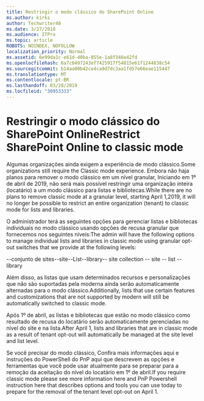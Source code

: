 ```yaml
---
title: Restringir o modo clássico do SharePoint Online
ms.author: kirks
author: Techwriter40
ms.date: 3/27/2018
ms.audience: ITPro
ms.topic: article
ROBOTS: NOINDEX, NOFOLLOW
localization_priority: Normal
ms.assetid: 6e99da1c-e61d-40ba-855e-1a8f346e42fd
ms.openlocfilehash: 6a7c0497243ef7425917f54815e61f1244838c54
ms.sourcegitcommit: b14aa00b42ce4ca9d7dc3aa1fd57e66eae115447
ms.translationtype: MT
ms.contentlocale: pt-BR
ms.lasthandoff: 03/28/2019
ms.locfileid: "30953333"
---
```

# <a name="restrict-sharepoint-online-to-classic-mode"></a><span data-ttu-id="a4108-102">Restringir o modo clássico do SharePoint Online</span><span class="sxs-lookup"><span data-stu-id="a4108-102">Restrict SharePoint Online to classic mode</span></span>

<span data-ttu-id="a4108-103">Algumas organizações ainda exigem a experiência de modo clássico.</span><span class="sxs-lookup"><span data-stu-id="a4108-103">Some organizations still require the Classic mode experience.</span></span> <span data-ttu-id="a4108-104">Embora não haja planos para remover o modo clássico em um nível granular, Iniciando em 1º de abril de 2019, não será mais possível restringir uma organização inteira (locatário) a um modo clássico para listas e bibliotecas.</span><span class="sxs-lookup"><span data-stu-id="a4108-104">While there are no plans to remove classic mode at a granular level, starting April 1,2019, it will no longer be possible to restrict an entire organization (tenant) to classic mode for lists and libraries.</span></span>

<span data-ttu-id="a4108-105">O administrador terá as seguintes opções para gerenciar listas e bibliotecas individuais no modo clássico usando opções de recusa granular que fornecemos nos seguintes níveis:</span><span class="sxs-lookup"><span data-stu-id="a4108-105">The admin will have the following options to manage individual lists and libraries in classic mode using granular opt-out switches that we provide at the following levels:</span></span>

<span data-ttu-id="a4108-106">--conjunto de sites--site--List--library</span><span class="sxs-lookup"><span data-stu-id="a4108-106">-- site collection -- site -- list -- library</span></span>

<span data-ttu-id="a4108-107">Além disso, as listas que usam determinados recursos e personalizações que não são suportadas pela moderna ainda serão automaticamente alternadas para o modo clássico.</span><span class="sxs-lookup"><span data-stu-id="a4108-107">Additionally, lists that use certain features and customizations that are not supported by modern will still be automatically switched to classic mode.</span></span>

<span data-ttu-id="a4108-108">Após 1º de abril, as listas e bibliotecas que estão no modo clássico como resultado de recusa do locatário serão automaticamente gerenciadas no nível do site e na lista.</span><span class="sxs-lookup"><span data-stu-id="a4108-108">After April 1, lists and libraries that are in classic mode as a result of tenant opt-out will automatically be managed at the site level and list level.</span></span>

<span data-ttu-id="a4108-109">Se você precisar do modo clássico, Confira mais informações aqui e instruções do PowerShell do PnP aqui que descrevem as opções e ferramentas que você pode usar atualmente para se preparar para a remoção da aceitação do nível do locatário em 1º de abril.</span><span class="sxs-lookup"><span data-stu-id="a4108-109">If you require classic mode please see more information here and PnP Powershell instruction here that describes options and tools you can use today to prepare for the removal of the tenant level opt-out on April 1.</span></span>
